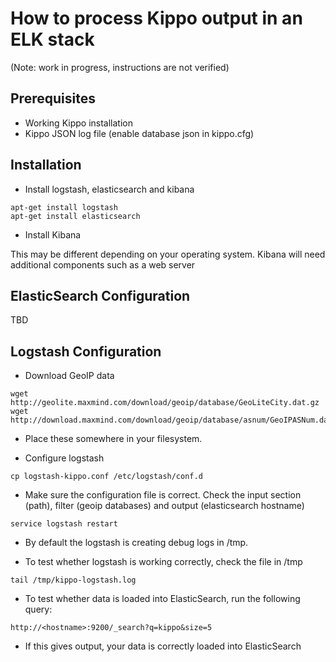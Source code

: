 # How to process Kippo output in an ELK stack

(Note: work in progress, instructions are not verified)


## Prerequisites

* Working Kippo installation
* Kippo JSON log file (enable database json in kippo.cfg)

## Installation

* Install logstash, elasticsearch and kibana

```
apt-get install logstash
apt-get install elasticsearch
````

* Install Kibana

This may be different depending on your operating system. Kibana will need additional components such as a web server


## ElasticSearch Configuration

TBD

## Logstash Configuration

* Download GeoIP data

```
wget http://geolite.maxmind.com/download/geoip/database/GeoLiteCity.dat.gz
wget http://download.maxmind.com/download/geoip/database/asnum/GeoIPASNum.dat.gz
```

* Place these somewhere in your filesystem.

* Configure logstash

```
cp logstash-kippo.conf /etc/logstash/conf.d
```

* Make sure the configuration file is correct. Check the input section (path), filter (geoip databases) and output (elasticsearch hostname)

```
service logstash restart
```

* By default the logstash is creating debug logs in /tmp.

* To test whether logstash is working correctly, check the file in /tmp

```
tail /tmp/kippo-logstash.log
```

* To test whether data is loaded into ElasticSearch, run the following query:

```
http://<hostname>:9200/_search?q=kippo&size=5
```

* If this gives output, your data is correctly loaded into ElasticSearch

